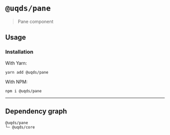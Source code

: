 # `@uqds/pane`

> Pane component

## Usage

### Installation

With Yarn:
```shell
yarn add @uqds/pane
```

With NPM:
```shell
npm i @uqds/pane
```

---

## Dependency graph

```shell
@uqds/pane
└─ @uqds/core
```
